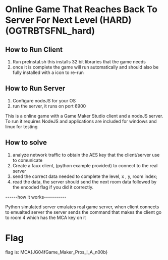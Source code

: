 # Online Game That Reaches Back To Server For Next Level (HARD) (OGTRBTSFNL_hard)

## How to Run Client

1. Run preInstal.sh this installs 32 bit libraries that the game needs
1. once it is complete the game will run automatically and should also be fully installed with a icon to re-run 

## How to Run Server
1. Configure nodeJS for your OS
1. run the server, it runs on port 6900

This is a online game with a Game Maker Studio client and a nodeJS server. To run it requires NodeJS and applications are included for windows and linux for testing

## How to solve ##
1. analyze network traffic to obtain the AES key that the client/server use to comunicate 
1. Create a faux client, (python example provided) to connect to the real server
1. send the correct data needed to complete the level, x , y, room index; 
1. read the data, the server should send the next room data followed by the encoded flag if you did it correctly. 


------how it works-----------

Python simulated server emulates real game server, when client connects to emualted server the server sends 
the command that makes the client go to room 4 which has the MCA key on it


# Flag

flag is: MCA{JG04fGame_Maker_Pros_!_A_n00b}


